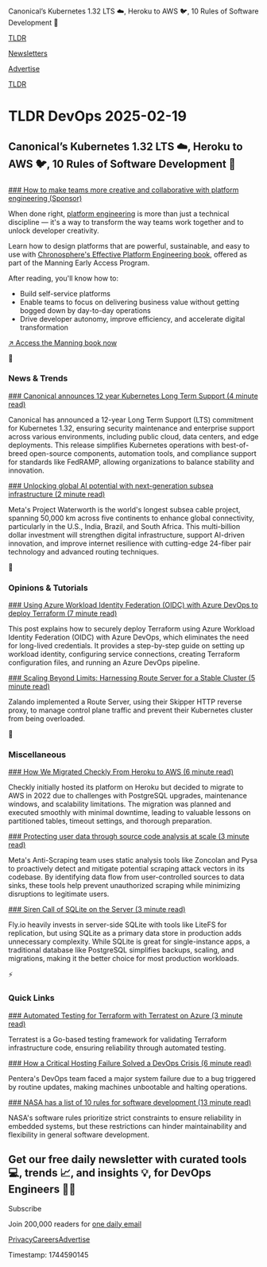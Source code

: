 Canonical’s Kubernetes 1.32 LTS ☁️, Heroku to AWS 🐦, 10 Rules of Software Development 📜

[TLDR](/)

[Newsletters](/newsletters)

[Advertise](https://advertise.tldr.tech/)

[TLDR](/)

# TLDR DevOps 2025-02-19

## Canonical’s Kubernetes 1.32 LTS ☁️, Heroku to AWS 🐦, 10 Rules of Software Development 📜

### 

[### How to make teams more creative and collaborative with platform engineering (Sponsor)](https://chronosphere.io/resource/effective-platform-engineering/?utm_medium=newsletter&amp;utm_source=tldr-devops&amp;utm_campaign=20240219)

When done right, [platform engineering](https://chronosphere.io/resource/effective-platform-engineering/?utm_medium=newsletter&utm_source=tldr-devops&utm_campaign=20240219) is more than just a technical discipline — it's a way to transform the way teams work together and to unlock developer creativity.

Learn how to design platforms that are powerful, sustainable, and easy to use with [Chronosphere's Effective Platform Engineering book](https://chronosphere.io/resource/effective-platform-engineering/?utm_medium=newsletter&utm_source=tldr-devops&utm_campaign=20240219), offered as part of the Manning Early Access Program.

After reading, you'll know how to:

* Build self-service platforms
* Enable teams to focus on delivering business value without getting bogged down by day-to-day operations
* Drive developer autonomy, improve efficiency, and accelerate digital transformation

[↗️ Access the Manning book now](https://chronosphere.io/resource/effective-platform-engineering/?utm_medium=newsletter&utm_source=tldr-devops&utm_campaign=20240219)

📱

### News & Trends

[### Canonical announces 12 year Kubernetes Long Term Support (4 minute read)](https://canonical.com/blog/12-year-lts-for-kubernetes?utm_source=tldrdevops)

Canonical has announced a 12-year Long Term Support (LTS) commitment for Kubernetes 1.32, ensuring security maintenance and enterprise support across various environments, including public cloud, data centers, and edge deployments. This release simplifies Kubernetes operations with best-of-breed open-source components, automation tools, and compliance support for standards like FedRAMP, allowing organizations to balance stability and innovation.

[### Unlocking global AI potential with next-generation subsea infrastructure (2 minute read)](https://engineering.fb.com/2025/02/14/connectivity/project-waterworth-ai-subsea-infrastructure/?utm_source=tldrdevops)

Meta's Project Waterworth is the world's longest subsea cable project, spanning 50,000 km across five continents to enhance global connectivity, particularly in the U.S., India, Brazil, and South Africa. This multi-billion dollar investment will strengthen digital infrastructure, support AI-driven innovation, and improve internet resilience with cutting-edge 24-fiber pair technology and advanced routing techniques.

🚀

### Opinions & Tutorials

[### Using Azure Workload Identity Federation (OIDC) with Azure DevOps to deploy Terraform (7 minute read)](https://www.techielass.com/using-azure-workload-identity-federation-oidc-with-azure-devops-to-deploy-terraform-2/?utm_source=tldrdevops)

This post explains how to securely deploy Terraform using Azure Workload Identity Federation (OIDC) with Azure DevOps, which eliminates the need for long-lived credentials. It provides a step-by-step guide on setting up workload identity, configuring service connections, creating Terraform configuration files, and running an Azure DevOps pipeline.

[### Scaling Beyond Limits: Harnessing Route Server for a Stable Cluster (5 minute read)](https://engineering.zalando.com/posts/2025/02/scaling-beyond-limits-harnessing-route-server-for-a-stable-cluster.html?utm_source=tldrdevops)

Zalando implemented a Route Server, using their Skipper HTTP reverse proxy, to manage control plane traffic and prevent their Kubernetes cluster from being overloaded.

🎁

### Miscellaneous

[### How We Migrated Checkly From Heroku to AWS (6 minute read)](https://www.checklyhq.com/blog/heroku-to-aws-migration/?utm_source=tldrdevops)

Checkly initially hosted its platform on Heroku but decided to migrate to AWS in 2022 due to challenges with PostgreSQL upgrades, maintenance windows, and scalability limitations. The migration was planned and executed smoothly with minimal downtime, leading to valuable lessons on partitioned tables, timeout settings, and thorough preparation.

[### Protecting user data through source code analysis at scale (3 minute read)](https://engineering.fb.com/2025/02/18/security/protecting-user-data-through-source-code-analysis/?utm_source=tldrdevops)

Meta's Anti-Scraping team uses static analysis tools like Zoncolan and Pysa to proactively detect and mitigate potential scraping attack vectors in its codebase. By identifying data flow from user-controlled sources to data sinks, these tools help prevent unauthorized scraping while minimizing disruptions to legitimate users.

[### Siren Call of SQLite on the Server (3 minute read)](https://pid1.dev/posts/siren-call-of-sqlite-on-the-server/?utm_source=tldrdevops)

Fly.io heavily invests in server-side SQLite with tools like LiteFS for replication, but using SQLite as a primary data store in production adds unnecessary complexity. While SQLite is great for single-instance apps, a traditional database like PostgreSQL simplifies backups, scaling, and migrations, making it the better choice for most production workloads.

⚡️

### Quick Links

[### Automated Testing for Terraform with Terratest on Azure (3 minute read)](https://techcommunity.microsoft.com/blog/azureinfrastructureblog/automated-testing-for-terraform-with-terratest-on-azure/4371175?utm_source=tldrdevops)

Terratest is a Go-based testing framework for validating Terraform infrastructure code, ensuring reliability through automated testing.

[### How a Critical Hosting Failure Solved a DevOps Crisis (6 minute read)](https://thenewstack.io/how-a-critical-hosting-failure-solved-a-devops-crisis/?utm_source=tldrdevops)

Pentera's DevOps team faced a major system failure due to a bug triggered by routine updates, making machines unbootable and halting operations.

[### NASA has a list of 10 rules for software development (13 minute read)](https://www.cs.otago.ac.nz/cosc345/resources/nasa-10-rules.htm?utm_source=tldrdevops)

NASA's software rules prioritize strict constraints to ensure reliability in embedded systems, but these restrictions can hinder maintainability and flexibility in general software development.

## Get our free daily newsletter with curated tools 💻, trends 📈, and insights 💡, for DevOps Engineers 👨‍💻

Subscribe

Join 200,000 readers for [one daily email](/api/latest/devops)

[Privacy](/privacy)[Careers](https://jobs.ashbyhq.com/tldr.tech)[Advertise](/devops/advertise)

Timestamp: 1744590145